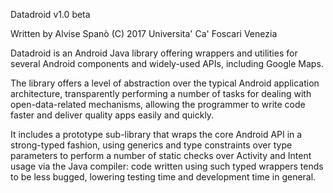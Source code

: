Datadroid v1.0 beta

Written by Alvise Spanò (C) 2017 Universita' Ca' Foscari Venezia


Datadroid is an Android Java library offering wrappers and utilities for
several Android components and widely-used APIs, including Google Maps.

The library offers a level of abstraction over the typical Android application architecture, transparently performing a number of tasks for dealing with
open-data-related mechanisms, allowing the programmer to write code faster and deliver quality apps easily and quickly.

It includes a prototype sub-library that wraps the core Android API in a strong-typed fashion, using generics and type constraints over type parameters to perform a number of
static checks over Activity and Intent usage via the Java compiler: code written using such typed wrappers tends to be less bugged, lowering testing time and development time in general.

